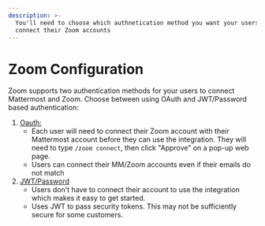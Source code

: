 ```yaml
---
description: >-
  You'll need to choose which authnetication method you want your users to
  connect their Zoom accounts
---
```


# Zoom Configuration

Zoom supports two authentication methods for your users to connect Mattermost and Zoom. Choose between using OAuth and JWT/Password based authentication:

1. [Oauth: ](zoom-setup-oauth.md)
   * Each user will need to connect their Zoom account with their Mattermost account before they can use the integration.  They will need to type `/zoom connect`, then click "Approve" on a pop-up web page.
   * Users can connect their MM/Zoom accounts even if their emails do not match
2. [JWT/Password](zoom-setup-jwt.md)
   * Users don't have to connect their account to use the integration which makes it easy to get started.  
   * Uses JWT to pass security tokens.  This may not be sufficiently secure for some customers.




